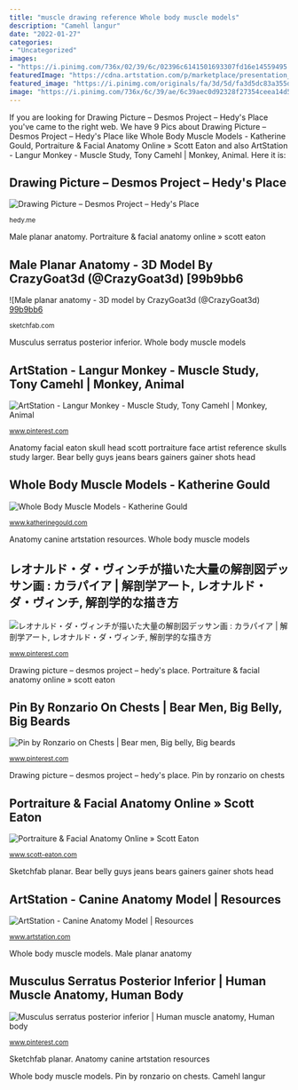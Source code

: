 ```yaml
---
title: "muscle drawing reference Whole body muscle models"
description: "Camehl langur"
date: "2022-01-27"
categories:
- "Uncategorized"
images:
- "https://i.pinimg.com/736x/02/39/6c/02396c6141501693307fd16e14559495.jpg"
featuredImage: "https://cdna.artstation.com/p/marketplace/presentation_assets/000/320/430/large/file.jpg?1585006704"
featured_image: "https://i.pinimg.com/originals/fa/3d/5d/fa3d5dc83a355df137811652cd4005b3.jpg"
image: "https://i.pinimg.com/736x/6c/39/ae/6c39aec0d92328f27354ceea14d5950c.jpg"
---
```


If you are looking for Drawing Picture – Desmos Project – Hedy&#039;s Place you've came to the right web. We have 9 Pics about Drawing Picture – Desmos Project – Hedy&#039;s Place like Whole Body Muscle Models - Katherine Gould, Portraiture &amp; Facial Anatomy Online » Scott Eaton and also ArtStation - Langur Monkey - Muscle Study, Tony Camehl | Monkey, Animal. Here it is:

## Drawing Picture – Desmos Project – Hedy&#039;s Place

![Drawing Picture – Desmos Project – Hedy&#039;s Place](http://hedy.me/wp-content/gallery/desmos-project-g9-add-math_1/Christina-2.png "Serratus musculus processus spinosus")

<small>hedy.me</small>

Male planar anatomy. Portraiture &amp; facial anatomy online » scott eaton

## Male Planar Anatomy - 3D Model By CrazyGoat3d (@CrazyGoat3d) [99b9bb6

![Male planar anatomy - 3D model by CrazyGoat3d (@CrazyGoat3d) [99b9bb6](https://media.sketchfab.com/models/99b9bb630471409e940769a0c5c8cd35/thumbnails/091cde8d541247909d724b31a4026b9c/91e32560b3c34f19acd1b253019c1e1c.jpeg "Anatomy canine artstation resources")

<small>sketchfab.com</small>

Musculus serratus posterior inferior. Whole body muscle models

## ArtStation - Langur Monkey - Muscle Study, Tony Camehl | Monkey, Animal

![ArtStation - Langur Monkey - Muscle Study, Tony Camehl | Monkey, Animal](https://i.pinimg.com/736x/02/39/6c/02396c6141501693307fd16e14559495.jpg "Serratus musculus processus spinosus")

<small>www.pinterest.com</small>

Anatomy facial eaton skull head scott portraiture face artist reference skulls study larger. Bear belly guys jeans bears gainers gainer shots head

## Whole Body Muscle Models - Katherine Gould

![Whole Body Muscle Models - Katherine Gould](http://www.katherinegould.com/uploads/2/6/2/0/26206757/muscle-man-small-7_orig.jpg "Pin by ronzario on chests")

<small>www.katherinegould.com</small>

Anatomy canine artstation resources. Whole body muscle models

## レオナルド・ダ・ヴィンチが描いた大量の解剖図デッサン画 : カラパイア | 解剖学アート, レオナルド・ダ・ヴィンチ, 解剖学的な描き方

![レオナルド・ダ・ヴィンチが描いた大量の解剖図デッサン画 : カラパイア | 解剖学アート, レオナルド・ダ・ヴィンチ, 解剖学的な描き方](https://i.pinimg.com/736x/56/bf/09/56bf0971239bd3e722d0e77b16c05362--shoulder-muscles-shoulder-muscle-anatomy.jpg "Serratus musculus processus spinosus")

<small>www.pinterest.com</small>

Drawing picture – desmos project – hedy&#039;s place. Portraiture &amp; facial anatomy online » scott eaton

## Pin By Ronzario On Chests | Bear Men, Big Belly, Big Beards

![Pin by Ronzario on Chests | Bear men, Big belly, Big beards](https://i.pinimg.com/originals/fa/3d/5d/fa3d5dc83a355df137811652cd4005b3.jpg "Whole body muscle models")

<small>www.pinterest.com</small>

Drawing picture – desmos project – hedy&#039;s place. Pin by ronzario on chests

## Portraiture &amp; Facial Anatomy Online » Scott Eaton

![Portraiture &amp; Facial Anatomy Online » Scott Eaton](http://www.scott-eaton.com/wp/wp-content/facial-anatomy-skull.jpg "Serratus musculus processus spinosus")

<small>www.scott-eaton.com</small>

Sketchfab planar. Bear belly guys jeans bears gainers gainer shots head

## ArtStation - Canine Anatomy Model | Resources

![ArtStation - Canine Anatomy Model | Resources](https://cdna.artstation.com/p/marketplace/presentation_assets/000/320/430/large/file.jpg?1585006704 "Male planar anatomy")

<small>www.artstation.com</small>

Whole body muscle models. Male planar anatomy

## Musculus Serratus Posterior Inferior | Human Muscle Anatomy, Human Body

![Musculus serratus posterior inferior | Human muscle anatomy, Human body](https://i.pinimg.com/736x/6c/39/ae/6c39aec0d92328f27354ceea14d5950c.jpg "Anatomy canine artstation resources")

<small>www.pinterest.com</small>

Sketchfab planar. Anatomy canine artstation resources

Whole body muscle models. Pin by ronzario on chests. Camehl langur
